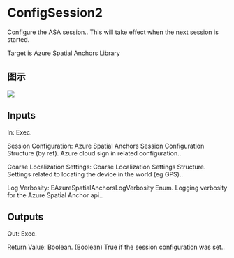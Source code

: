 # ConfigSession2

Configure the ASA session.. This will take effect when the next session is started.

Target is Azure Spatial Anchors Library

## 图示

![]($-20221218-17554418.png)

## Inputs

In: Exec.

Session Configuration: Azure Spatial Anchors Session Configuration Structure (by ref). Azure cloud sign in related configuration..

Coarse Localization Settings: Coarse Localization Settings Structure. Settings related to locating the device in the world (eg GPS)..

Log Verbosity: EAzureSpatialAnchorsLogVerbosity Enum. Logging verbosity for the Azure Spatial Anchor api..  

## Outputs

Out: Exec.

Return Value: Boolean. (Boolean) True if the session configuration was set..

